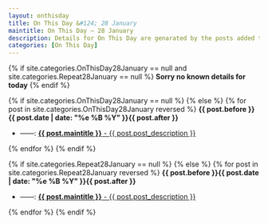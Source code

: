 ```yaml
---
layout: onthisday
title: On This Day &#124; 28 January
maintitle: On This Day — 28 January
description: Details for On This Day are genarated by the posts added to the website so the content is subject to changes/updates over time.
categories: [On This Day]
---
```


{% if site.categories.OnThisDay28January == null and site.categories.Repeat28January == null %}
<strong>Sorry no known details for today</strong>
{% endif %}

{% if site.categories.OnThisDay28January == null %}
{% else %}
{% for post in site.categories.OnThisDay28January reversed %}
<strong>{{ post.before }}{{ post.date | date: "%e %B %Y" }}{{ post.after }}</strong>
<ul>
<li> ——: <a href="{{ post.url }}"><strong>{{ post.maintitle }}</strong> - {{ post.post_description }}</a></li>
</ul>
{% endfor %}
{% endif %}

{% if site.categories.Repeat28January == null %}
{% else %}
{% for post in site.categories.Repeat28January reversed %}
<strong>{{ post.before }}{{ post.date | date: "%e %B %Y" }}{{ post.after }}</strong>
<ul>
<li> ——: <a href="{{ post.url }}"><strong>{{ post.maintitle }}</strong> - {{ post.post_description }}</a></li>
</ul>
{% endfor %}
{% endif %}
